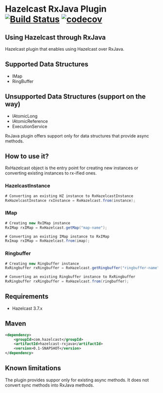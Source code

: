 # Hazelcast RxJava Plugin [![Build Status](https://secure.travis-ci.org/tombujok/hazelcast-rxjava.png)](http://travis-ci.org/tombujok/hazelcast-rxjava) [![codecov](https://codecov.io/gh/tombujok/hazelcast-rxjava/branch/master/graph/badge.svg)](https://codecov.io/gh/tombujok/hazelcast-rxjava)

## Using Hazelcast through RxJava

Hazelcast plugin that enables using Hazelcast over RxJava.

## Supported Data Structures

- IMap
- RingBuffer

## Unsupported Data Structures (support on the way)

- IAtomicLong
- IAtomicReference
- ExecutionService

RxJava plugin offers support only for data structures that provide async methods.


## How to use it?

RxHazelcast object is the entry point for creating new instances or converting existing instances to rx-ified ones.

### HazelcastInstance

```java
# Converting an existing HZ instance to RxHazelcastInstance
RxHazelcastInstance rxInstance = RxHazelcast.from(instance);
```

### IMap

```java
# Creating new RxIMap instance
RxIMap rxIMap = RxHazelcast.getMap("map-name");
```

```java
# Converting an existing IMap instance to RxIMap
RxImap rxIMap = RxHazelcast.from(imap);
```


### Ringbuffer

```java
# Creating new Ringbuffer instance
RxRingbuffer rxRingbuffer = RxHazelcast.getRingbuffer("ringbuffer-name");
```

```java
# Converting an existing Ringbuffer instance to RxRingbuffer
RxRingbuffer rxRingbuffer = RxHazelcast.from(ringbuffer);
```


## Requirements

- Hazelcast 3.7.x

## Maven

```xml
<dependency>
    <groupId>com.hazelcast</groupId>
    <artifactId>hazelcast-rxjava</artifactId>
    <version>0.1-SNAPSHOT</version>
</dependency>
```

## Known limitations

The plugin provides suppor only for existing async methods. It does not convert sync methods into RxJava methods.

